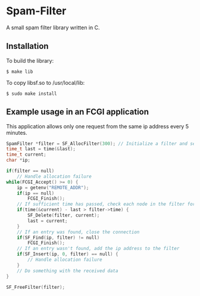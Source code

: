 # Spam-Filter
A small spam filter library written in C.

## Installation
To build the library:
```
$ make lib
```
To copy libsf.so to /usr/local/lib:
```
$ sudo make install
```

## Example usage in an FCGI application
This application allows only one request from the same ip address every 5 minutes.
```c
SpamFilter *filter = SF_AllocFilter(300); // Initialize a filter and set the SpamFilterNode lifetime to 5 minutes
time_t last = time(&last);
time_t current;
char *ip;

if(filter == null)
    // Handle allocation failure
while(FCGI_Accept() >= 0) {
    ip = getenv("REMOTE_ADDR");
    if(ip == null)
        FCGI_Finish();
    // If sufficient time has passed, check each node in the filter for deletion
    if(time(&current) - last > filter->time) {
        SF_Delete(filter, current);
        last = current;
    }
    // If an entry was found, close the connection
    if(SF_Find(ip, filter) != null)
        FCGI_Finish();
    // If an entry wasn't found, add the ip address to the filter
    if(SF_Insert(ip, 0, filter) == null) {
        // Handle allocation failure
    }
    // Do something with the received data
}

SF_FreeFilter(filter);
```
